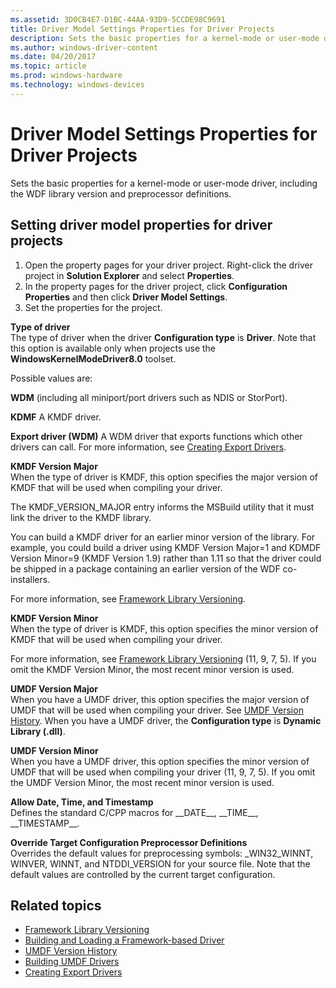 ```yaml
---
ms.assetid: 3D0CB4E7-D1BC-44AA-93D9-5CCDE98C9691
title: Driver Model Settings Properties for Driver Projects
description: Sets the basic properties for a kernel-mode or user-mode driver, including the WDF library version and preprocessor definitions.
ms.author: windows-driver-content
ms.date: 04/20/2017
ms.topic: article
ms.prod: windows-hardware
ms.technology: windows-devices
---
```


# Driver Model Settings Properties for Driver Projects

Sets the basic properties for a kernel-mode or user-mode driver, including the WDF library version and preprocessor definitions.

## <span id="Setting_driver_model_properties_for_driver_projects"></span><span id="setting_driver_model_properties_for_driver_projects"></span><span id="SETTING_DRIVER_MODEL_PROPERTIES_FOR_DRIVER_PROJECTS"></span>Setting driver model properties for driver projects


1.  Open the property pages for your driver project. Right-click the driver project in **Solution Explorer** and select **Properties**.
2.  In the property pages for the driver project, click **Configuration Properties** and then click **Driver Model Settings**.
3.  Set the properties for the project.

<span id="Type_of_driver"></span><span id="type_of_driver"></span><span id="TYPE_OF_DRIVER"></span>**Type of driver**  
The type of driver when the driver **Configuration type** is **Driver**. Note that this option is available only when projects use the **WindowsKernelModeDriver8.0** toolset.

Possible values are:

**WDM** (including all miniport/port drivers such as NDIS or StorPort).

**KDMF** A KMDF driver.

**Export driver (WDM)** A WDM driver that exports functions which other drivers can call. For more information, see [Creating Export Drivers](https://msdn.microsoft.com/en-us/Library/Windows/Hardware/Ff542891).

<span id="KMDF_Version_Major"></span><span id="kmdf_version_major"></span><span id="KMDF_VERSION_MAJOR"></span>**KMDF Version Major**  
When the type of driver is KMDF, this option specifies the major version of KMDF that will be used when compiling your driver.

The KMDF\_VERSION\_MAJOR entry informs the MSBuild utility that it must link the driver to the KMDF library.

You can build a KMDF driver for an earlier minor version of the library. For example, you could build a driver using KMDF Version Major=1 and KDMDF Version Minor=9 (KMDF Version 1.9) rather than 1.11 so that the driver could be shipped in a package containing an earlier version of the WDF co-installers.

For more information, see [Framework Library Versioning](https://msdn.microsoft.com/en-us/Library/Windows/Hardware/Ff542842).

<span id="KMDF_Version_Minor"></span><span id="kmdf_version_minor"></span><span id="KMDF_VERSION_MINOR"></span>**KMDF Version Minor**  
When the type of driver is KMDF, this option specifies the minor version of KMDF that will be used when compiling your driver.

For more information, see [Framework Library Versioning](https://msdn.microsoft.com/en-us/Library/Windows/Hardware/Ff542842) (11, 9, 7, 5). If you omit the KMDF Version Minor, the most recent minor version is used.

<span id="UMDF_Version_Major"></span><span id="umdf_version_major"></span><span id="UMDF_VERSION_MAJOR"></span>**UMDF Version Major**  
When you have a UMDF driver, this option specifies the major version of UMDF that will be used when compiling your driver. See [UMDF Version History](https://msdn.microsoft.com/en-us/Library/Windows/Hardware/Ff561356). When you have a UMDF driver, the **Configuration type** is **Dynamic Library (.dll)**.

<span id="UMDF_Version_Minor"></span><span id="umdf_version_minor"></span><span id="UMDF_VERSION_MINOR"></span>**UMDF Version Minor**  
When you have a UMDF driver, this option specifies the minor version of UMDF that will be used when compiling your driver (11, 9, 7, 5). If you omit the UMDF Version Minor, the most recent minor version is used.

<span id="Allow_Date__Time__and_Timestamp"></span><span id="allow_date__time__and_timestamp"></span><span id="ALLOW_DATE__TIME__AND_TIMESTAMP"></span>**Allow Date, Time, and Timestamp**  
Defines the standard C/CPP macros for \_\_DATE\_\_, \_\_TIME\_\_, \_\_TIMESTAMP\_\_.

<span id="Override_Target_Configuration_Preprocessor_Definitions"></span><span id="override_target_configuration_preprocessor_definitions"></span><span id="OVERRIDE_TARGET_CONFIGURATION_PREPROCESSOR_DEFINITIONS"></span>**Override Target Configuration Preprocessor Definitions**  
Overrides the default values for preprocessing symbols: \_WIN32\_WINNT, WINVER, WINNT, and NTDDI\_VERSION for your source file. Note that the default values are controlled by the current target configuration.

## <span id="related_topics"></span>Related topics


* [Framework Library Versioning](https://msdn.microsoft.com/en-us/Library/Windows/Hardware/Ff542842)
* [Building and Loading a Framework-based Driver](https://msdn.microsoft.com/en-us/Library/Windows/Hardware/Ff540730)
* [UMDF Version History](https://msdn.microsoft.com/en-us/Library/Windows/Hardware/Ff561356)
* [Building UMDF Drivers](https://msdn.microsoft.com/en-us/Library/Windows/Hardware/Ff540730)
* [Creating Export Drivers](https://msdn.microsoft.com/en-us/Library/Windows/Hardware/Ff542891)
 

 






